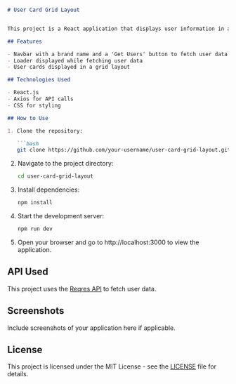 
```markdown

# User Card Grid Layout


This project is a React application that displays user information in a grid layout. It fetches user data from an API and shows user cards with their avatars, names, and email addresses.

## Features

- Navbar with a brand name and a 'Get Users' button to fetch user data
- Loader displayed while fetching user data
- User cards displayed in a grid layout

## Technologies Used

- React.js
- Axios for API calls
- CSS for styling

## How to Use

1. Clone the repository:

   ```bash
   git clone https://github.com/your-username/user-card-grid-layout.git
   ```

2. Navigate to the project directory:

   ```bash
   cd user-card-grid-layout
   ```

3. Install dependencies:

   ```bash
   npm install
   ```

4. Start the development server:

   ```bash
   npm run dev
   ```

5. Open your browser and go to http://localhost:3000 to view the application.

## API Used

This project uses the [Reqres API](https://reqres.in/) to fetch user data.

## Screenshots

Include screenshots of your application here if applicable.


## License

This project is licensed under the MIT License - see the [LICENSE](LICENSE) file for details.
```
